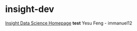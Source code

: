 # insight-dev
[Insight Data Science Homepage](http://www.insightdatascience.com) **test**
Yesu Feng - immanuel12
